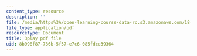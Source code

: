 ```yaml
---
content_type: resource
description: ''
file: /media/https%3A/open-learning-course-data-rc.s3.amazonaws.com/18-s096-topics-in-mathematics-with-applications-in-finance-fall-2013/8b998f87736b5f57e7c6085fdce39364_uBeM1FUk4Ps.pdf
file_type: application/pdf
resourcetype: Document
title: 3play pdf file
uid: 8b998f87-736b-5f57-e7c6-085fdce39364
---
```

